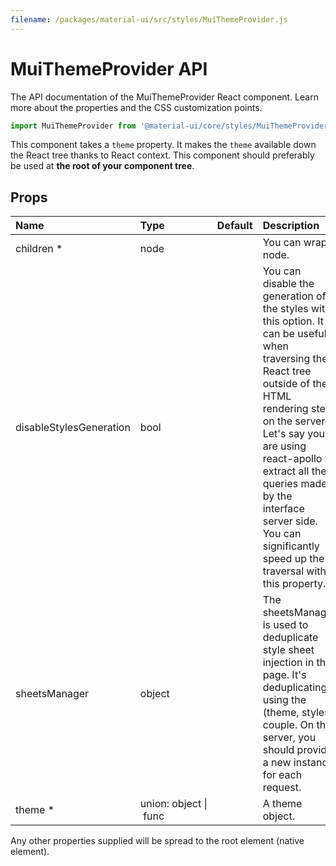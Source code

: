 ```yaml
---
filename: /packages/material-ui/src/styles/MuiThemeProvider.js
---
```


<!--- This documentation is automatically generated, do not try to edit it. -->

# MuiThemeProvider API

<p class="description">The API documentation of the MuiThemeProvider React component. Learn more about the properties and the CSS customization points.</p>

```js
import MuiThemeProvider from '@material-ui/core/styles/MuiThemeProvider';
```

This component takes a `theme` property.
It makes the `theme` available down the React tree thanks to React context.
This component should preferably be used at **the root of your component tree**.

## Props

| Name | Type | Default | Description |
|:-----|:-----|:--------|:------------|
| <span class="prop-name required">children *</span> | <span class="prop-type">node</span> |   | You can wrap a node. |
| <span class="prop-name">disableStylesGeneration</span> | <span class="prop-type">bool</span> |   | You can disable the generation of the styles with this option. It can be useful when traversing the React tree outside of the HTML rendering step on the server. Let's say you are using react-apollo to extract all the queries made by the interface server side. You can significantly speed up the traversal with this property. |
| <span class="prop-name">sheetsManager</span> | <span class="prop-type">object</span> |   | The sheetsManager is used to deduplicate style sheet injection in the page. It's deduplicating using the (theme, styles) couple. On the server, you should provide a new instance for each request. |
| <span class="prop-name required">theme *</span> | <span class="prop-type">union:&nbsp;object&nbsp;&#124;<br>&nbsp;func<br></span> |   | A theme object. |

Any other properties supplied will be spread to the root element (native element).

